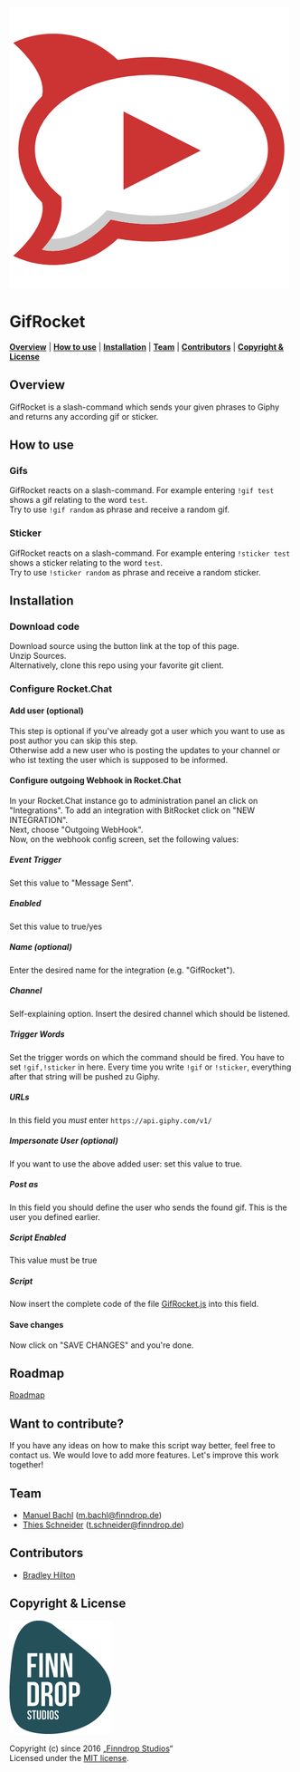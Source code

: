 ![GifRocket Logo][gifrocketlogo]
<br />
# GifRocket
<p>
<b><a href="#overview">Overview</a></b>
|
<b><a href="#usage">How to use</a></b>
|
<b><a href="#installation">Installation</a></b>
|
<b><a href="#team">Team</a></b>
|
<b><a href="#contributors">Contributors</a></b>
|
<b><a href="#license">Copyright & License</a></b>
</p>

## Overview <a name="overview"></a>
GifRocket is a slash-command which sends your given phrases to Giphy and returns any according gif or sticker.

## How to use <a name="usage"></a>

### Gifs
GifRocket reacts on a slash-command. For example entering `!gif test` shows a gif relating to the word `test`.<br />
Try to use `!gif random` as phrase and receive a random gif.

### Sticker
GifRocket reacts on a slash-command. For example entering `!sticker test` shows a sticker relating to the word `test`.<br />
Try to use `!sticker random` as phrase and receive a random sticker.

## Installation <a name="installation"></a>

### Download code
Download source using the button link at the top of this page.<br />
Unzip Sources.  
Alternatively, clone this repo using your favorite git client.

### Configure Rocket.Chat

#### Add user (optional)
This step is optional if you've already got a user which you want to use as post author you can skip this step.<br />
Otherwise add a new user who is posting the updates to your channel or who ist texting the user which is supposed to be informed.

#### Configure outgoing Webhook in Rocket.Chat
In your Rocket.Chat instance go to administration panel an click on "Integrations". To add an integration with BitRocket click on "NEW INTEGRATION".<br />
Next, choose "Outgoing WebHook".  
Now, on the webhook config screen, set the following values:

##### Event Trigger
Set this value to "Message Sent".

##### Enabled
Set this value to true/yes

##### Name (optional)
Enter the desired name for the integration (e.g. "GifRocket").

##### Channel
Self-explaining option. Insert the desired channel which should be listened.

##### Trigger Words
Set the trigger words on which the command should be fired. You have to set `!gif,!sticker` in here. Every time you write `!gif` or `!sticker`, everything after that string will be pushed zu Giphy.

##### URLs
In this field you *must* enter `https://api.giphy.com/v1/`

##### Impersonate User (optional)

If you want to use the above added user: set this value to true.

##### Post as
In this field you should define the user who sends the found gif. This is the user you defined earlier.

##### Script Enabled
This value must be true

##### Script
Now insert the complete code of the file [GifRocket.js](integration.prelegacy/GifRocket.js) into this field.

#### Save changes
Now click on "SAVE CHANGES" and you're done.

## Roadmap

[Roadmap][roadmap]

## Want to contribute? <a name="contribute"></a>
If you have any ideas on how to make this script way better, feel free to contact us. We would love to add more features. Let's improve this work together!

## Team <a name="team"></a>
* [Manuel Bachl](https://github.com/manuelbachl) (<m.bachl@finndrop.de>)<br />
* [Thies Schneider](https://github.com/thiesschneider) (<t.schneider@finndrop.de>)

## Contributors <a name="contributors"></a>
* [Bradley Hilton](https://github.com/graywolf336)

## Copyright & License <a name="license"></a>
![Finndrop Studios][finndroplogo]  

Copyright (c) since 2016 „[Finndrop Studios][finndrop]“  
Licensed under the [MIT license][license].

<!-- links -->
[rocketchat]: https://rocket.chat/ "Rocket.Chat"
[source]: https://git.finndrop-office.de/plugins/servlet/archive/projects/FDS/repos/gifrocket?at=refs%2Fheads%2Fmaster "Download GifRocket"
[finndrop]: https://www.finndrop.de "Finndrop Studios"
[roadmap]: https://github.com/FinndropStudios/GifRocket/projects/1 "Roadmap"
[license]: license/LICENSE-MIT.txt "MIT License"

<!-- images -->
[gifrocketlogo]: images/gifrocketlogo.png "GifRocket logo"
[finndroplogo]: images/finndroplogo.png "Finndrop Studios"

